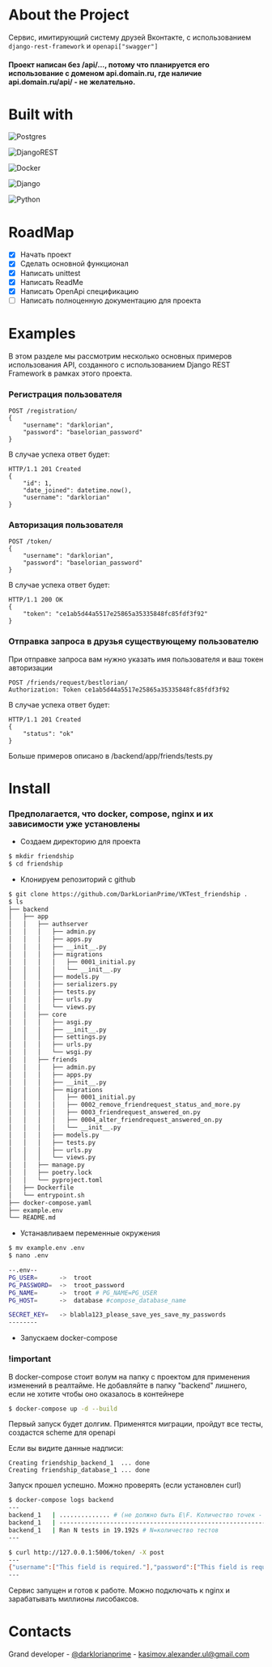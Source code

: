 # About the Project
Сервис, имитирующий систему друзей Вконтакте, с использованием `django-rest-framework` и `openapi["swagger"]`
#### Проект написан без /api/..., потому что планируется его использование с доменом api.domain.ru, где наличие api.domain.ru/api/ - не желательно.
# Built with
![Postgres](https://img.shields.io/badge/postgres-%23316192.svg?style=for-the-badge&logo=postgresql&logoColor=white)

![DjangoREST](https://img.shields.io/badge/DJANGO-REST-ff1709?style=for-the-badge&logo=django&logoColor=white&color=ff1709&labelColor=gray)

![Docker](https://img.shields.io/badge/docker-%230db7ed.svg?style=for-the-badge&logo=docker&logoColor=white)

![Django](https://img.shields.io/badge/django-%23092E20.svg?style=for-the-badge&logo=django&logoColor=white)

![Python](https://img.shields.io/badge/python-3670A0?style=for-the-badge&logo=python&logoColor=ffdd54)
# RoadMap
- [x] Начать проект
- [x] Сделать основной функционал
- [x] Написать unittest
- [x] Написать ReadMe
- [x] Написать OpenApi спецификацию
- [ ] Написать полноценную документацию для проекта

# Examples
В этом разделе мы рассмотрим несколько основных примеров использования API, созданного с использованием Django REST Framework в рамках этого проекта.

### Регистрация пользователя
```
POST /registration/
{
    "username": "darklorian",
    "password": "baselorian_password"
}
```
В случае успеха ответ будет:
```
HTTP/1.1 201 Created
{
    "id": 1,
    "date_joined": datetime.now(),
    "username": "darklorian"
}
```
### Авторизация пользователя
```
POST /token/
{
    "username": "darklorian",
    "password": "baselorian_password"
}
```
В случае успеха ответ будет:
```
HTTP/1.1 200 OK
{
    "token": "ce1ab5d44a5517e25865a35335848fc85fdf3f92"
}
```
### Отправка запроса в друзья существующему пользователю
При отправке запроса вам нужно указать имя пользователя и ваш токен авторизации
```
POST /friends/request/bestlorian/
Authorization: Token ce1ab5d44a5517e25865a35335848fc85fdf3f92
```
В случае успеха ответ будет:
```
HTTP/1.1 201 Created
{
    "status": "ok"
}
```
Больше примеров описано в /backend/app/friends/tests.py
# Install
### Предполагается, что docker, compose, nginx и их зависимости уже установлены
- Создаем директорию для проекта
```bash
$ mkdir friendship
$ cd friendship
```
- Клонируем репозиторий с github
```bash
$ git clone https://github.com/DarkLorianPrime/VKTest_friendship .
$ ls
├── backend
│   ├── app
│   │   ├── authserver
│   │   │   ├── admin.py
│   │   │   ├── apps.py
│   │   │   ├── __init__.py
│   │   │   ├── migrations
│   │   │   │   ├── 0001_initial.py
│   │   │   │   └── __init__.py
│   │   │   ├── models.py
│   │   │   ├── serializers.py
│   │   │   ├── tests.py
│   │   │   ├── urls.py
│   │   │   └── views.py
│   │   ├── core
│   │   │   ├── asgi.py
│   │   │   ├── __init__.py
│   │   │   ├── settings.py
│   │   │   ├── urls.py
│   │   │   └── wsgi.py
│   │   ├── friends
│   │   │   ├── admin.py
│   │   │   ├── apps.py
│   │   │   ├── __init__.py
│   │   │   ├── migrations
│   │   │   │   ├── 0001_initial.py
│   │   │   │   ├── 0002_remove_friendrequest_status_and_more.py
│   │   │   │   ├── 0003_friendrequest_answered_on.py
│   │   │   │   ├── 0004_alter_friendrequest_answered_on.py
│   │   │   │   └── __init__.py
│   │   │   ├── models.py
│   │   │   ├── tests.py
│   │   │   ├── urls.py
│   │   │   └── views.py
│   │   ├── manage.py
│   │   ├── poetry.lock
│   │   └── pyproject.toml
│   ├── Dockerfile
│   └── entrypoint.sh
├── docker-compose.yaml
├── example.env
└── README.md
```
- Устанавливаем переменные окружения
```bash
$ mv example.env .env
$ nano .env

--.env--
PG_USER=      ->  troot
PG_PASSWORD=  ->  troot_password
PG_NAME=      ->  troot # PG_NAME=PG_USER
PG_HOST=      ->  database #compose_database_name

SECRET_KEY=   -> blabla123_please_save_yes_save_my_passwords
--------

```
- Запускаем docker-compose
### !important 
В docker-compose стоит волум на папку с проектом для применения изменений в реалтайме. Не добавляйте в папку "backend" лишнего, если не хотите чтобы оно оказалось в контейнере
```bash
$ docker-compose up -d --build
```
Первый запуск будет долгим. Применятся миграции, пройдут все тесты, создастся scheme для openapi 

Если вы видите данные надписи:
```
Creating friendship_backend_1  ... done
Creating friendship_database_1 ... done
```
Запуск прошел успешно. Можно проверять (если установлен curl)
```bash
$ docker-compose logs backend
---
backend_1   | .............. # (не должно быть E\F. Количество точек - N)
backend_1   | ----------------------------------------------------------------------
backend_1   | Ran N tests in 19.192s # N=количество тестов
---

$ curl http://127.0.0.1:5006/token/ -X post 
---
{"username":["This field is required."],"password":["This field is required."]}
---
```
Сервис запущен и готов к работе. Можно подключать к nginx и зарабатывать миллионы лисобаксов.

# Contacts
Grand developer - [@darklorianprime](https://vk.com/darklorianprime) - kasimov.alexander.ul@gmail.com